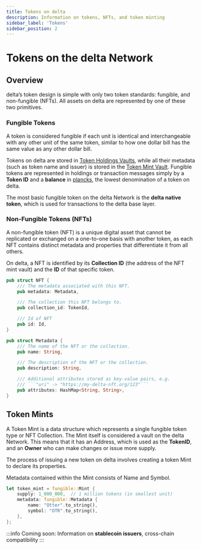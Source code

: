 ```yaml
---
title: Tokens on delta
description: Information on tokens, NFTs, and token minting
sidebar_label: 'Tokens'
sidebar_position: 2
---
```


# Tokens on the delta Network

## Overview
delta’s token design is simple with only two token standards: fungible, and non-fungible (NFTs). All assets on delta are represented by one of these two primitives.

### Fungible Tokens
A token is considered fungible if each unit is identical and interchangeable with any other unit of the same token, similar to how one dollar bill has the same value as any other dollar bill.

Tokens on delta are stored in [Token Holdings Vaults](/docs/docs/background/glossary#token-holding), while all their metadata (such as token name and issuer) is stored in the [Token Mint Vault](#token-mints). Fungible tokens are represented in holdings or transaction messages simply by a **Token ID** and a **balance** in [plancks](/docs/docs/background/glossary#planck), the lowest denomination of a token on delta.

The most basic fungible token on the delta Network is the **delta native token**, which is used for transactions to the delta base layer.

### Non-Fungible Tokens (NFTs)
A non-fungible token (NFT) is a unique digital asset that cannot be replicated or exchanged on a one-to-one basis with another token, as each NFT contains distinct metadata and properties that differentiate it from all others.

On delta, a NFT is identified by its **Collection ID** (the address of the NFT mint vault) and the **ID** of that specific token.
```rust title="NFT data struct"
pub struct NFT {
    /// The metadata associated with this NFT.
    pub metadata: Metadata,

    /// The collection this NFT belongs to.
    pub collection_id: TokenId,

    /// Id of NFT
    pub id: Id,
}

pub struct Metadata {
    /// The name of the NFT or the collection.
    pub name: String,

    /// The description of the NFT or the collection.
    pub description: String,

    /// Additional attributes stored as key-value pairs, e.g.
    /// ```"uri" -> "https://my-delta-nft.org/123"```
    pub attributes: HashMap<String, String>,
}
```

## Token Mints
A Token Mint is a data structure which represents a single fungible token type or NFT Collection. The Mint itself is considered a vault on the delta Network. This means that it has an Address, which is used as the **TokenID**, and an **Owner** who can make changes or issue more supply.

The process of issuing a new token on delta involves creating a token Mint to declare its properties.

Metadata contained within the Mint consists of Name and Symbol.
```rust title="example tokenMint for a fungible token
let token_mint = fungible::Mint {
    supply: 1_000_000,  // 1 million tokens (in smallest unit)
    metadata: fungible::Metadata {
        name: "Otter".to_string(),
        symbol: "OTR".to_string(),
    },
};
```

:::info
Coming soon: Information on **stablecoin issuers**, cross-chain compatibility
:::